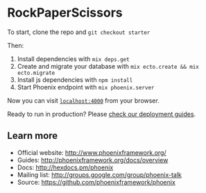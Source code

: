 # RockPaperScissors

To start, clone the repo and `git checkout starter`

Then:

  1. Install dependencies with `mix deps.get`
  2. Create and migrate your database with `mix ecto.create && mix ecto.migrate`
  3. Install js dependencies with `npm install`
  4. Start Phoenix endpoint with `mix phoenix.server`

Now you can visit [`localhost:4000`](http://localhost:4000) from your browser.

Ready to run in production? Please [check our deployment guides](http://www.phoenixframework.org/docs/deployment).

## Learn more

  * Official website: http://www.phoenixframework.org/
  * Guides: http://phoenixframework.org/docs/overview
  * Docs: http://hexdocs.pm/phoenix
  * Mailing list: http://groups.google.com/group/phoenix-talk
  * Source: https://github.com/phoenixframework/phoenix
